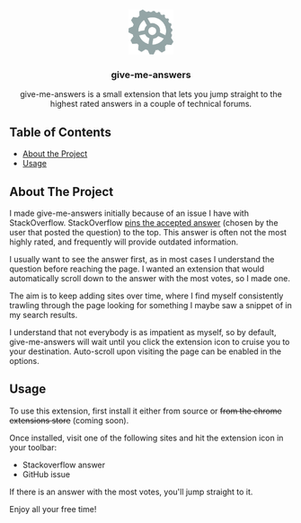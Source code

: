 <!-- PROJECT LOGO -->
<br />
<p align="center">
  <a href="https://github.com/camerallan/give-me-answers">
    <img src="icons/give-me-answers128.png" alt="Logo" width="80" height="80">
  </a>

  <h3 align="center">give-me-answers</h3>

  <p align="center">
    give-me-answers is a small extension that lets you jump straight to the highest rated answers in a couple of technical forums.
  </p>
</p>


<!-- TABLE OF CONTENTS -->
## Table of Contents

* [About the Project](#about-the-project)
* [Usage](#usage)

## About The Project

I made give-me-answers initially because of an issue I have with StackOverflow. StackOverflow [pins the accepted answer](https://meta.stackoverflow.com/questions/326095/please-unpin-the-accepted-answer-from-the-top) (chosen by the user that posted the question) to the top. This answer is often not the most highly rated, and frequently will provide outdated information.

I usually want to see the answer first, as in most cases I understand the question before reaching the page. I wanted an extension that would automatically scroll down to the answer with the most votes, so I made one.

The aim is to keep adding sites over time, where I find myself consistently trawling through the page looking for something I maybe saw a snippet of in my search results.

I understand that not everybody is as impatient as myself, so by default, give-me-answers will wait until you click the extension icon to cruise you to your destination. Auto-scroll upon visiting the page can be enabled in the options.

<!-- USAGE EXAMPLES -->
## Usage

To use this extension, first install it either from source or ~~from the chrome extensions store~~ (coming soon).

Once installed, visit one of the following sites and hit the extension icon in your toolbar:

- Stackoverflow answer
- GitHub issue

If there is an answer with the most votes, you'll jump straight to it.

Enjoy all your free time!